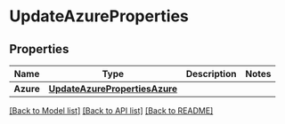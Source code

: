 # UpdateAzureProperties

## Properties

Name | Type | Description | Notes
------------ | ------------- | ------------- | -------------
**Azure** | [**UpdateAzurePropertiesAzure**](UpdateAzureProperties_azure.md) |  | 

[[Back to Model list]](../README.md#documentation-for-models) [[Back to API list]](../README.md#documentation-for-api-endpoints) [[Back to README]](../README.md)


